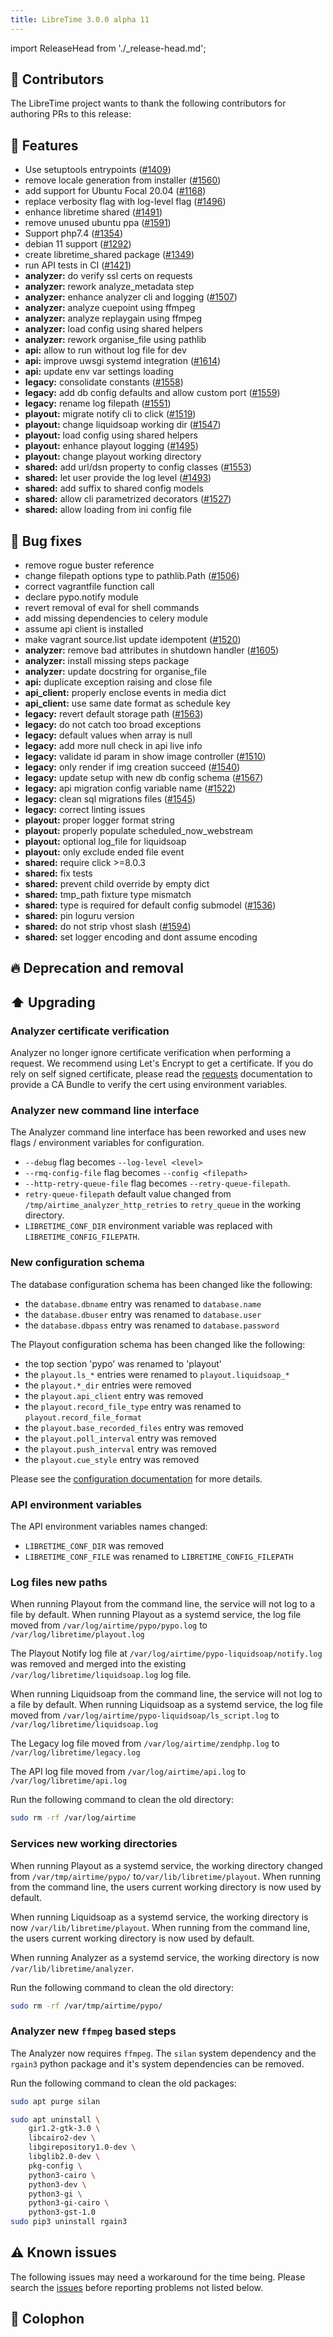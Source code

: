 ```yaml
---
title: LibreTime 3.0.0 alpha 11
---
```


import ReleaseHead from './\_release-head.md';

<ReleaseHead date='TBD' version='3.0.0-alpha.11'/>

## :sparkling_heart: Contributors

The LibreTime project wants to thank the following contributors for authoring PRs to this release:

## :rocket: Features

- Use setuptools entrypoints ([#1409](https://github.com/libretime/libretime/issues/1409))
- remove locale generation from installer ([#1560](https://github.com/libretime/libretime/issues/1560))
- add support for Ubuntu Focal 20.04 ([#1168](https://github.com/libretime/libretime/issues/1168))
- replace verbosity flag with log-level flag ([#1496](https://github.com/libretime/libretime/issues/1496))
- enhance libretime shared ([#1491](https://github.com/libretime/libretime/issues/1491))
- remove unused ubuntu ppa ([#1591](https://github.com/libretime/libretime/issues/1591))
- Support php7.4 ([#1354](https://github.com/libretime/libretime/issues/1354))
- debian 11 support ([#1292](https://github.com/libretime/libretime/issues/1292))
- create libretime_shared package ([#1349](https://github.com/libretime/libretime/issues/1349))
- run API tests in CI ([#1421](https://github.com/libretime/libretime/issues/1421))
- **analyzer:** do verify ssl certs on requests
- **analyzer:** rework analyze_metadata step
- **analyzer:** enhance analyzer cli and logging ([#1507](https://github.com/libretime/libretime/issues/1507))
- **analyzer:** analyze cuepoint using ffmpeg
- **analyzer:** analyze replaygain using ffmpeg
- **analyzer:** load config using shared helpers
- **analyzer:** rework organise_file using pathlib
- **api:** allow to run without log file for dev
- **api:** improve uwsgi systemd integration ([#1614](https://github.com/libretime/libretime/issues/1614))
- **api:** update env var settings loading
- **legacy:** consolidate constants ([#1558](https://github.com/libretime/libretime/issues/1558))
- **legacy:** add db config defaults and allow custom port ([#1559](https://github.com/libretime/libretime/issues/1559))
- **legacy:** rename log filepath ([#1551](https://github.com/libretime/libretime/issues/1551))
- **playout:** migrate notify cli to click ([#1519](https://github.com/libretime/libretime/issues/1519))
- **playout:** change liquidsoap working dir ([#1547](https://github.com/libretime/libretime/issues/1547))
- **playout:** load config using shared helpers
- **playout:** enhance playout logging ([#1495](https://github.com/libretime/libretime/issues/1495))
- **playout:** change playout working directory
- **shared:** add url/dsn property to config classes ([#1553](https://github.com/libretime/libretime/issues/1553))
- **shared:** let user provide the log level ([#1493](https://github.com/libretime/libretime/issues/1493))
- **shared:** add suffix to shared config models
- **shared:** allow cli parametrized decorators ([#1527](https://github.com/libretime/libretime/issues/1527))
- **shared:** allow loading from ini config file

## :bug: Bug fixes

- remove rogue buster reference
- change filepath options type to pathlib.Path ([#1506](https://github.com/libretime/libretime/issues/1506))
- correct vagrantfile function call
- declare pypo.notify module
- revert removal of eval for shell commands
- add missing dependencies to celery module
- assume api client is installed
- make vagrant source.list update idempotent ([#1520](https://github.com/libretime/libretime/issues/1520))
- **analyzer:** remove bad attributes in shutdown handler ([#1605](https://github.com/libretime/libretime/issues/1605))
- **analyzer:** install missing steps package
- **analyzer:** update docstring for organise_file
- **api:** duplicate exception raising and close file
- **api_client:** properly enclose events in media dict
- **api_client:** use same date format as schedule key
- **legacy:** revert default storage path ([#1563](https://github.com/libretime/libretime/issues/1563))
- **legacy:** do not catch too broad exceptions
- **legacy:** default values when array is null
- **legacy:** add more null check in api live info
- **legacy:** validate id param in show image controller ([#1510](https://github.com/libretime/libretime/issues/1510))
- **legacy:** only render if img creation succeed ([#1540](https://github.com/libretime/libretime/issues/1540))
- **legacy:** update setup with new db config schema ([#1567](https://github.com/libretime/libretime/issues/1567))
- **legacy:** api migration config variable name ([#1522](https://github.com/libretime/libretime/issues/1522))
- **legacy:** clean sql migrations files ([#1545](https://github.com/libretime/libretime/issues/1545))
- **legacy:** correct linting issues
- **playout:** proper logger format string
- **playout:** properly populate scheduled_now_webstream
- **playout:** optional log_file for liquidsoap
- **playout:** only exclude ended file event
- **shared:** require click >=8.0.3
- **shared:** fix tests
- **shared:** prevent child override by empty dict
- **shared:** tmp_path fixture type mismatch
- **shared:** type is required for default config submodel ([#1536](https://github.com/libretime/libretime/issues/1536))
- **shared:** pin loguru version
- **shared:** do not strip vhost slash ([#1594](https://github.com/libretime/libretime/issues/1594))
- **shared:** set logger encoding and dont assume encoding

## :fire: Deprecation and removal

## :arrow_up: Upgrading

### Analyzer certificate verification

Analyzer no longer ignore certificate verification when performing a request. We recommend using Let's Encrypt to get a certificate. If you do rely on self signed certificate, please read the [requests](https://docs.python-requests.org/) documentation to provide a CA Bundle to verify the cert using environment variables.

### Analyzer new command line interface

The Analyzer command line interface has been reworked and uses new flags / environment variables for configuration.

- `--debug` flag becomes `--log-level <level>`
- `--rmq-config-file` flag becomes `--config <filepath>`
- `--http-retry-queue-file` flag becomes `--retry-queue-filepath`.
- `retry-queue-filepath` default value changed from `/tmp/airtime_analyzer_http_retries` to `retry_queue` in the working directory.
- `LIBRETIME_CONF_DIR` environment variable was replaced with `LIBRETIME_CONFIG_FILEPATH`.

### New configuration schema

The database configuration schema has been changed like the following:

- the `database.dbname` entry was renamed to `database.name`
- the `database.dbuser` entry was renamed to `database.user`
- the `database.dbpass` entry was renamed to `database.password`

The Playout configuration schema has been changed like the following:

- the top section 'pypo' was renamed to 'playout'
- the `playout.ls_*` entries were renamed to `playout.liquidsoap_*`
- the `playout.*_dir` entries were removed
- the `playout.api_client` entry was removed
- the `playout.record_file_type` entry was renamed to `playout.record_file_format`
- the `playout.base_recorded_files` entry was removed
- the `playout.poll_interval` entry was removed
- the `playout.push_interval` entry was removed
- the `playout.cue_style` entry was removed

Please see the [configuration documentation](../admin-manual/setup/configuration.md) for more details.

### API environment variables

The API environment variables names changed:

- `LIBRETIME_CONF_DIR` was removed
- `LIBRETIME_CONF_FILE` was renamed to `LIBRETIME_CONFIG_FILEPATH`

### Log files new paths

When running Playout from the command line, the service will not log to a file by default.
When running Playout as a systemd service, the log file moved from `/var/log/airtime/pypo/pypo.log` to `/var/log/libretime/playout.log`

The Playout Notify log file at `/var/log/airtime/pypo-liquidsoap/notify.log` was removed and merged into the existing `/var/log/libretime/liquidsoap.log` log file.

When running Liquidsoap from the command line, the service will not log to a file by default.
When running Liquidsoap as a systemd service, the log file moved from `/var/log/airtime/pypo-liquidsoap/ls_script.log` to `/var/log/libretime/liquidsoap.log`

The Legacy log file moved from `/var/log/airtime/zendphp.log` to `/var/log/libretime/legacy.log`

The API log file moved from `/var/log/airtime/api.log` to `/var/log/libretime/api.log`

Run the following command to clean the old directory:

```bash
sudo rm -rf /var/log/airtime
```

### Services new working directories

When running Playout as a systemd service, the working directory changed from `/var/tmp/airtime/pypo/` to`/var/lib/libretime/playout`. When running from the command line, the users current working directory is now used by default.

When running Liquidsoap as a systemd service, the working directory is now `/var/lib/libretime/playout`. When running from the command line, the users current working directory is now used by default.

When running Analyzer as a systemd service, the working directory is now `/var/lib/libretime/analyzer`.

Run the following command to clean the old directory:

```bash
sudo rm -rf /var/tmp/airtime/pypo/
```

### Analyzer new `ffmpeg` based steps

The Analyzer now requires `ffmpeg`. The `silan` system dependency and the `rgain3` python package and it's system dependencies can be removed.

Run the following command to clean the old packages:

```bash
sudo apt purge silan

sudo apt uninstall \
    gir1.2-gtk-3.0 \
    libcairo2-dev \
    libgirepository1.0-dev \
    libglib2.0-dev \
    pkg-config \
    python3-cairo \
    python3-dev \
    python3-gi \
    python3-gi-cairo \
    python3-gst-1.0
sudo pip3 uninstall rgain3
```

## :warning: Known issues

The following issues may need a workaround for the time being. Please search the [issues](https://github.com/libretime/libretime/issues) before reporting problems not listed below.

## :memo: Colophon
